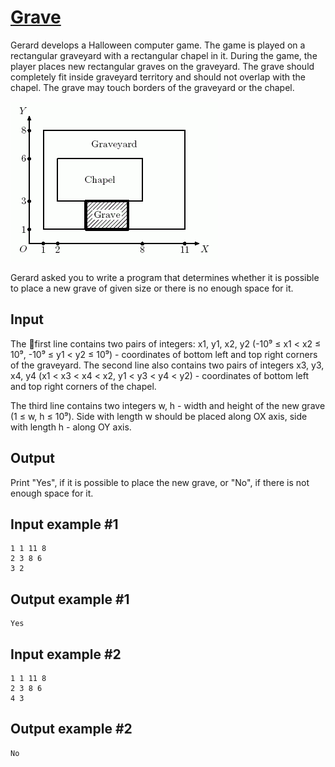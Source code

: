 # [Grave](https://www.e-olymp.com/en/contests/9666/problems/84869)
Gerard develops a Halloween computer game. The game is played on a rectangular graveyard with a rectangular chapel in it. During the game, the player places new rectangular graves on the graveyard. The grave should completely fit inside graveyard territory and should not overlap with the chapel. The grave may touch borders of the graveyard or the chapel.

![prb7498.gif](fedac56d85d5ac7c4ab99452e429be16.gif)

Gerard asked you to write a program that determines whether it is possible to place a new grave of given size or there is no enough space for it.

## Input
The first line contains two pairs of integers: x1, y1, x2, y2 (-10⁹ ≤ x1 < x2 ≤ 10⁹, -10⁹ ≤ y1 < y2 ≤ 10⁹) - coordinates of bottom left and top right corners of the graveyard. The second line also contains two pairs of integers x3, y3, x4, y4 (x1 < x3 < x4 < x2, y1 < y3 < y4 < y2) - coordinates of bottom left and top right corners of the chapel.

The third line contains two integers w, h - width and height of the new grave (1 ≤ w, h ≤ 10⁹). Side with length w should be placed along OX axis, side with length h - along OY axis.

## Output
Print "Yes", if it is possible to place the new grave, or "No", if there is not enough space for it.

## Input example #1
```
1 1 11 8
2 3 8 6
3 2
```

## Output example #1
```
Yes
```

## Input example #2
```
1 1 11 8
2 3 8 6
4 3
```

## Output example #2
```
No
```

